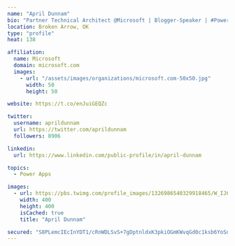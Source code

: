```yaml
---
name: "April Dunnam"
bio: "Partner Technical Architect @Microsoft | Blogger-Speaker | #PowerApps, #PowerAutomate, #Office365, #SharePoint | #WIT | #Karaoke Queen"
location: Broken Arrow, OK
type: "profile"
heat: 138

affiliation:
  name: Microsoft
  domain: microsoft.com
  images:
    - url: "/assets/images/organizations/microsoft.com-50x50.jpg"
      width: 50
      height: 50

website: https://t.co/enJuiGEQZc

twitter:
  username: aprildunnam
  url: https://twitter.com/aprildunnam
  followers: 8906

linkedin:
  url: https://www.linkedin.com/public-profile/in/april-dunnam

topics:
  - Power Apps

images:
  - url: https://pbs.twimg.com/profile_images/1326986540329918465/W_IJ6Ih2_400x400.jpg
    width: 400
    height: 400
    isCached: true
    title: "April Dunnam"

secured: "S8PLemcIEcInYDT1/cRnWDLSvS+7gDptnldxK3pkiOGmKWvqGd0c1ksb6YoSnHf25zpQPvkCyA7uhw9TF9Qk6mOgtaXuYUzRM6T9xdhYhz5WTLGTNvsDIAr805ygAsNcRzIpEfgpsO5e9zlQ1IIddY1kNIy4xpPetyTUA0l3Vnz6rjnDPxMsYUtZlRfRjQD0KQ9wQc7QIeDu9Z0t960M6Ou2ag0nrkwYXXU6Fsv3c8618CisUDXLezI91EO1/JCO07KqGrDOzmeEnPM2vYgLqRxNk5kvZtl48XBKU7IFW0vWvw4C0OCdY03Kv7BjzP+v+pAikMEI6ht1tj5mkehyWIWBVlOzGuM/VCW5SDGElhLNtVIw3qq6ljW0+q//P/XEQ13k1V09YlgiMP6jjrACOaeUuKbhR+spB+TchG8zOwQ=;cteVYR4+hqnYgIGC2u7NCQ=="
---
```


